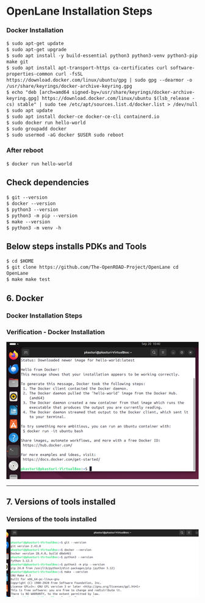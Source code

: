 # OpenLane Installation Steps

### Docker Installation

    $ sudo apt-get update 
    $ sudo apt-get upgrade
    $ sudo apt install -y build-essential python3 python3-venv python3-pip make git
    $ sudo apt install apt-transport-https ca-certificates curl software-properties-common curl -fsSL https://download.docker.com/linux/ubuntu/gpg | sudo gpg --dearmor -o /usr/share/keyrings/docker-archive-keyring.gpg
    $ echo "deb [arch=amd64 signed-by=/usr/share/keyrings/docker-archive-keyring.gpg] https://download.docker.com/linux/ubuntu $(lsb_release -cs) stable" | sudo tee /etc/apt/sources.list.d/docker.list > /dev/null 
    $ sudo apt update
    $ sudo apt install docker-ce docker-ce-cli containerd.io 
    $ sudo docker run hello-world
    $ sudo groupadd docker
    $ sudo usermod -aG docker $USER sudo reboot

### After reboot

    $ docker run hello-world

## Check dependencies

    $ git --version 
    $ docker --version 
    $ python3 --version
    $ python3 -m pip --version 
    $ make --version
    $ python3 -m venv -h

## Below steps installs PDKs and Tools
    $ cd $HOME
    $ git clone https://github.com/The-OpenROAD-Project/OpenLane cd OpenLane
    $ make make test



## 6. Docker

### Docker Installation Steps

### Verification - Docker Installation 
![Docker](https://github.com/poonamkasturi/RTLtoGDS_RISC_V_VSD_IITGN/blob/main/main/week_0/assets/Docker.png)
_________________________________________________________________________________________________________________________
## 7. Versions of tools installed

### Versions of the tools installed
![Versions_Tools](https://github.com/poonamkasturi/RTLtoGDS_RISC_V_VSD_IITGN/blob/main/main/week_0/assets/versions.png)
